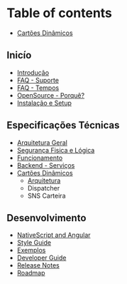 # Table of contents

* [Cartões Dinâmicos](README.md)

## Inicío

* [Introdução](inicio/introducao.md)
* [FAQ - Suporte](inicio/faq-suporte.md)
* [FAQ - Tempos](inicio/faq-tempos.md)
* [OpenSource - Porquê?](inicio/opensource-porque.md)
* [Instalação e Setup](inicio/instalacao-e-setup.md)

## Especificações Técnicas

* [Arquitetura Geral](especificacoes-tecnicas/arquitetura-geral.md)
* [Segurança Fisica e Lógica](especificacoes-tecnicas/seguranca-fisica-e-logica.md)
* [Funcionamento](especificacoes-tecnicas/funcionamento.md)
* [Backend - Serviços](especificacoes-tecnicas/backend-servicos.md)
* [Cartões Dinâmicos](especificacoes-tecnicas/cartoes-dinamicos/README.md)
  * [Arquitetura](especificacoes-tecnicas/cartoes-dinamicos/arquitetura.md)
  * Dispatcher
  * SNS Carteira

## Desenvolvimento

* [NativeScript and Angular](desenvolvimento/nativescript-and-angular.md)
* [Style Guide](desenvolvimento/style-guide.md)
* [Exemplos](desenvolvimento/exemplos.md)
* [Developer Guide](desenvolvimento/developer-guide.md)
* [Release Notes](desenvolvimento/release-notes.md)
* [Roadmap](desenvolvimento/roadmap.md)

